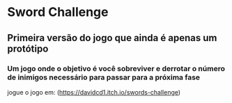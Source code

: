 <h1> Sword Challenge </h1>
<h2>Primeira versão do jogo que ainda é apenas um protótipo</h2>
<h3>Um jogo onde o objetivo é você sobreviver e derrotar o número de inimigos necessário para passar para a próxima fase</h3>

jogue o jogo em: (https://davidcd1.itch.io/swords-challenge)
